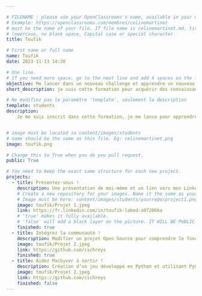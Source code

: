 ```yaml
---

# FILENAME : please use your OpenClassrooms's name, available in your url.
# Example: https://openclassrooms.com/membres/celinemartinet
# must be the name of your file. If file name is celinemartinet.md, title is celinemartinet.
# lowercase, no blank space, Capital case or special character.
title: Toufik

# First name or full name
name: Toufik
date: 2023-11-13 14:30

# One line.
# If you need more space, go to the next line and add 4 spaces on the left, as in 'description'.
objective: Me lancer dans un nouveau challenge et apprendre un nouveau métier..
short_description: je suis cette formation pour acquérir des connaissances et compétences de bases qui me permettront d'intégrer le monde des développeurs IOS.

# Ne modifiez pas le paramètre 'template', seulement la description
template: students
description:
    Je me suis inscrit dans cette formation, je me lance pour apprendre plus sur IOS.


# image must be located in content/images/students
# name should be the same as this file. Eg: celinemartinet.png
image: toufik.png

# Change this to True when you do you pull request.
public: True

# You need to keep the exact same structure for each new project.
projects:
  - title: Présentez-vous !
    description: Une présentation de moi-même et un lien vers mon LinkedIn.
    # Create a new repository for your images. Name it the same as your nickname and profile picture.
    # Image must be here: content/images/students/yourrepo/project1.png
    image: toufik/Projet 1.jpeg
    link: https://fr.linkedin.com/in/toufik-labed-a972066a
    # 'true' makes it fully available.
    # 'false' will add a black layer on the picture. IT WILL BE PUBLIC!
    finished: true
  - title: Intégrez la communauté !
    description: Modifier un projet Open Source pour comprendre le fonctionnement de Git et Github  
    image: toufik/Projet 2.jpeg
    link: https://github.com/cschreys
    finished: true
  - title: Aidez MacGyver à sortir !
    description: Création d’un jeu développé en Python et utilisant PyGame.
    image: toufik/Projet 2.jpeg
    link: https://github.com/cschreys
    finished: false
---
```


